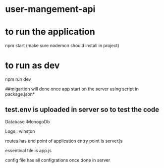 # user-mangement-api
# to run the application 
npm start (make sure nodemon should install in project)
# to run as dev
npm run dev

##migartion will done once app start on the server using script in package.json*

## test.env is uploaded in server so to test the code 

Database :MonogoDb

Logs : winston

routes has end point of application entry point is server.js 

essentinal file is app.js

config file has all configrations once done in server
